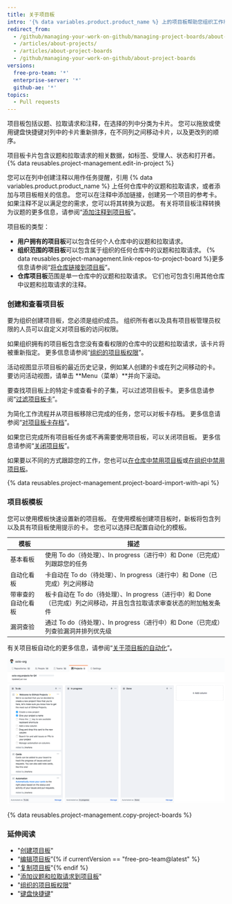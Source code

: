 ```yaml
---
title: 关于项目板
intro: '{% data variables.product.product_name %} 上的项目板帮助您组织工作和排列工作的优先级。 您可以为特定功能工作、全面的路线图甚至发布检查列表创建项目板。 通过项目板可以灵活地创建适合需求的自定义工作流程。'
redirect_from:
  - /github/managing-your-work-on-github/managing-project-boards/about-project-boards
  - /articles/about-projects/
  - /articles/about-project-boards
  - /github/managing-your-work-on-github/about-project-boards
versions:
  free-pro-team: '*'
  enterprise-server: '*'
  github-ae: '*'
topics:
  - Pull requests
---
```


项目板包括议题、拉取请求和注释，在选择的列中分类为卡片。 您可以拖放或使用键盘快捷键对列中的卡片重新排序，在不同列之间移动卡片，以及更改列的顺序。

项目板卡片包含议题和拉取请求的相关数据，如标签、受理人、状态和打开者。 {% data reusables.project-management.edit-in-project %}

您可以在列中创建注释以用作任务提醒，引用 {% data variables.product.product_name %} 上任何仓库中的议题和拉取请求，或者添加与项目板相关的信息。 您可以在注释中添加链接，创建另一个项目的参考卡。 如果注释不足以满足您的需求，您可以将其转换为议题。 有关将项目板注释转换为议题的更多信息，请参阅“[添加注释到项目板](/articles/adding-notes-to-a-project-board)”。

项目板的类型：

- **用户拥有的项目板**可以包含任何个人仓库中的议题和拉取请求。
- **组织范围的项目板**可以包含属于组织的任何仓库中的议题和拉取请求。  {% data reusables.project-management.link-repos-to-project-board %}更多信息请参阅“[将仓库链接到项目板](/articles/linking-a-repository-to-a-project-board)”。
- **仓库项目板**范围是单一仓库中的议题和拉取请求。 它们也可包含引用其他仓库中议题和拉取请求的注释。

### 创建和查看项目板

要为组织创建项目板，您必须是组织成员。 组织所有者以及具有项目板管理员权限的人员可以自定义对项目板的访问权限。

如果组织拥有的项目板包含您没有查看权限的仓库中的议题和拉取请求，该卡片将被重新指定。  更多信息请参阅“[组织的项目板权限](/articles/project-board-permissions-for-an-organization)”。

活动视图显示项目板的最近历史记录，例如某人创建的卡或在列之间移动的卡。 要访问活动视图，请单击 **Menu（菜单）**并向下滚动。

要查找项目板上的特定卡或查看卡的子集，可以过滤项目板卡。 更多信息请参阅“[过滤项目板卡](/articles/filtering-cards-on-a-project-board)”。

为简化工作流程并从项目板移除已完成的任务，您可以对板卡存档。 更多信息请参阅“[对项目板卡存档](/articles/archiving-cards-on-a-project-board)”。

如果您已完成所有项目板任务或不再需要使用项目板，可以关闭项目板。 更多信息请参阅“[关闭项目板](/articles/closing-a-project-board)”。

如果要以不同的方式跟踪您的工作，您也可以[在仓库中禁用项目板](/articles/disabling-project-boards-in-a-repository)或[在组织中禁用项目板](/articles/disabling-project-boards-in-your-organization)。

{% data reusables.project-management.project-board-import-with-api %}

### 项目板模板

您可以使用模板快速设置新的项目板。 在使用模板创建项目板时，新板将包含列以及具有项目板使用提示的卡。 您也可以选择已配置自动化的模板。

| 模板        | 描述                                                                    |
| --------- | --------------------------------------------------------------------- |
| 基本看板      | 使用 To do（待处理）、In progress（进行中）和 Done（已完成）列跟踪您的任务                      |
| 自动化看板     | 卡自动在 To do（待处理）、In progress（进行中）和 Done（已完成）列之间移动                      |
| 带审查的自动化看板 | 板卡自动在 To do（待处理）、In progress（进行中）和 Done（已完成）列之间移动，并且包含拉取请求审查状态的附加触发条件 |
| 漏洞查验      | 通过 To do（待处理）、In progress（进行中）和 Done（已完成）列查验漏洞并排列优先级                  |

有关项目板自动化的更多信息，请参阅“[关于项目板的自动化](/articles/about-automation-for-project-boards)”。

![带看板模板的项目板](/assets/images/help/projects/project-board-basic-kanban-template.png)

{% data reusables.project-management.copy-project-boards %}

### 延伸阅读

- "[创建项目板](/articles/creating-a-project-board)"
- “[编辑项目板](/articles/editing-a-project-board)”{% if currentVersion == "free-pro-team@latest" %}
- "[复制项目板](/articles/copying-a-project-board)"{% endif %}
- "[添加议题和拉取请求到项目板](/articles/adding-issues-and-pull-requests-to-a-project-board)"
- "[组织的项目板权限](/articles/project-board-permissions-for-an-organization)"
- "[键盘快捷键](/articles/keyboard-shortcuts/#project-boards)"
